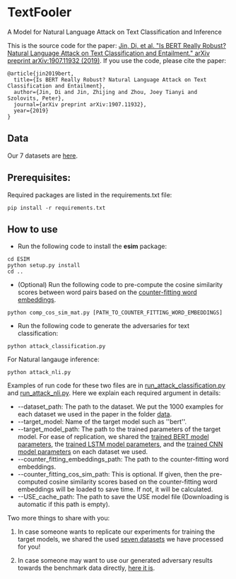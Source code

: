 # TextFooler
A Model for Natural Language Attack on Text Classification and Inference

This is the source code for the paper: [Jin, Di, et al. "Is BERT Really Robust? Natural Language Attack on Text Classification and Entailment." arXiv preprint arXiv:1907.11932 (2019)](https://arxiv.org/pdf/1907.11932.pdf). If you use the code, please cite the paper:

```
@article{jin2019bert,
  title={Is BERT Really Robust? Natural Language Attack on Text Classification and Entailment},
  author={Jin, Di and Jin, Zhijing and Zhou, Joey Tianyi and Szolovits, Peter},
  journal={arXiv preprint arXiv:1907.11932},
  year={2019}
}
```

## Data
Our 7 datasets are [here](https://bit.ly/nlp_adv_data).

## Prerequisites:
Required packages are listed in the requirements.txt file:
```
pip install -r requirements.txt
```

## How to use

* Run the following code to install the **esim** package:

 ```
cd ESIM
python setup.py install
cd ..
```

* (Optional) Run the following code to pre-compute the cosine similarity scores between word pairs based on the [counter-fitting word embeddings](https://drive.google.com/open?id=1bayGomljWb6HeYDMTDKXrh0HackKtSlx).

```
python comp_cos_sim_mat.py [PATH_TO_COUNTER_FITTING_WORD_EMBEDDINGS]
```

* Run the following code to generate the adversaries for text classification:

```
python attack_classification.py
```

For Natural langauge inference:

```
python attack_nli.py
```

Examples of run code for these two files are in [run_attack_classification.py](https://github.com/jind11/TextFooler/blob/master/run_attack_classification.py) and [run_attack_nli.py](https://github.com/jind11/TextFooler/blob/master/run_attack_nli.py). Here we explain each required argument in details:

  * --dataset_path: The path to the dataset. We put the 1000 examples for each dataset we used in the paper in the folder [data](https://github.com/jind11/TextFooler/tree/master/data).
  * --target_model: Name of the target model such as ''bert''.
  * --target_model_path: The path to the trained parameters of the target model. For ease of replication, we shared the [trained BERT model parameters](https://drive.google.com/drive/folders/1wKjelHFcqsT3GgA7LzWmoaAHcUkP4c7B?usp=sharing), the [trained LSTM model parameters](https://drive.google.com/drive/folders/108myH_HHtBJX8MvhBQuvTGb-kGOce5M2?usp=sharing), and the [trained CNN model parameters](https://drive.google.com/drive/folders/1Ifowzfers0m1Aw2vE8O7SMifHUhkTEjh?usp=sharing) on each dataset we used.
  * --counter_fitting_embeddings_path: The path to the counter-fitting word embeddings.
  * --counter_fitting_cos_sim_path: This is optional. If given, then the pre-computed cosine similarity scores based on the counter-fitting word embeddings will be loaded to save time. If not, it will be calculated.
  * --USE_cache_path: The path to save the USE model file (Downloading is automatic if this path is empty).
  
Two more things to share with you:

1. In case someone wants to replicate our experiments for training the target models, we shared the used [seven datasets](https://drive.google.com/open?id=1N-FYUa5XN8qDs4SgttQQnrkeTXXAXjTv) we have processed for you!

2. In case someone may want to use our generated adversary results towards the benchmark data directly, [here it is](https://drive.google.com/drive/folders/12yeqcqZiEWuncC5zhSUmKBC3GLFiCEaN?usp=sharing).
